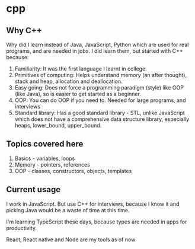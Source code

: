 # cpp

## Why C++
Why did I learn instead of Java, JavaScript, Python which are used for real programs, and are needed in jobs.
I did learn them, but started with C++ because:
1. Familiarity: It was the first language I learnt in college.
2. Primitives of computing: Helps understand memory (an after thought), stack and heap, allocation and deallocation.
3. Easy going: Does not force a programming paradigm (style) like OOP (like Java), so is easier to get started as a beginner.
4. OOP: You can do OOP if you need to. Needed for large programs, and interviews
5. Standard library: Has a good standard library - STL, unlike JavaScript which does not have a comprehensive data structure library, especially heaps, lower_bound, upper_bound.

## Topics covered here
1. Basics - variables, loops
2. Memory - pointers, references
3. OOP - classes, constructors, objects, templates

## Current usage
I work in JavaScript. But use C++ for interviews, because I know it and picking Java would be a waste of time at this time.

I'm learning TypeScript these days, because types are needed in apps for productivity.

React, React native and Node are my tools as of now
